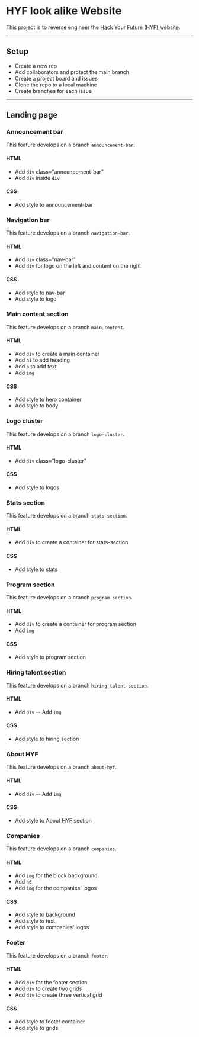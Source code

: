 # HYF look alike Website

<!-- describe your project -->
This project is to reverse engineer the [Hack Your Future (HYF) website](https://www.hackyourfuture.net/).

---

## Setup

- Create a new rep
- Add collaborators and protect the main branch
- Create a project board and issues
- Clone the repo to a local machine
- Create branches for each issue

---

## Landing page

### Announcement bar

This feature develops on a branch `announcement-bar`.

#### HTML

- Add `div` class="announcement-bar"
- Add `div` inside `div`

#### CSS

- Add style to announcement-bar

### Navigation bar

This feature develops on a branch `navigation-bar`.

#### HTML

- Add `div` class="nav-bar"
- Add `div` for logo on the left and content on the right

#### CSS

- Add style to nav-bar
- Add style to logo

### Main content section

This feature develops on a branch `main-content`.

#### HTML

- Add `div` to create a main container
- Add `h1` to add heading
- Add `p` to add text
- Add `img`

#### CSS

- Add style to hero container
- Add style to body

### Logo cluster

This feature develops on a branch `logo-cluster`.

#### HTML

- Add `div` class="logo-cluster"

#### CSS

- Add style to logos

### Stats section

This feature develops on a branch `stats-section`.

#### HTML

- Add `div` to create a container for stats-section

#### CSS

- Add style to stats

### Program section

This feature develops on a branch `program-section`.

#### HTML

- Add `div` to create a container for program section
- Add `img`

#### CSS

- Add style to program section

### Hiring talent section

This feature develops on a branch `hiring-talent-section`.

#### HTML

- Add `div`
-- Add `img`

#### CSS

- Add style to hiring section

### About HYF

This feature develops on a branch `about-hyf`.

#### HTML

- Add `div`
-- Add `img`

#### CSS

- Add style to About HYF section

### Companies

This feature develops on a branch `companies`.

#### HTML

- Add `img` for the block background
- Add `h6`
- Add `img` for the companies' logos

#### CSS

- Add style to background
- Add style to text
- Add style to companies' logos

### Footer

This feature develops on a branch `footer`.

#### HTML

- Add `div` for the footer section
- Add `div` to create two grids
- Add `div` to create three vertical grid

#### CSS

- Add style to footer container
- Add style to grids
